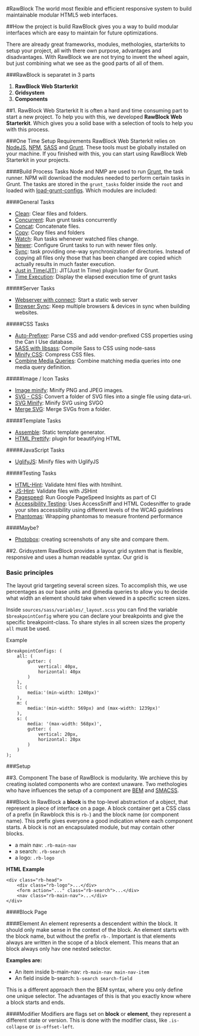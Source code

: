 #RawBlock
The world most flexible and efficient responsive system to build maintainable modular HTML5 web interfaces.



##How the project is build
RawBlock gives you a way to build modular interfaces which are easy to maintain for future optimizations.

There are already great frameworks, modules, methologies, starterkits to setup your project, all with there own purpose, advantages and disadvantages. With RawBlock we are not trying to invent the wheel again, but just combining what we see as the good parts of all of them.

###RawBlock is separatet in 3 parts


1. **RawBlock Web Starterkit**
2. **Gridsystem**
3. **Components**

##1. RawBlock Web Starterkit
It is often a hard and time consuming part to start a new project. To help you with this, we developed **RawBlock Web Starterkit**. Which gives you a solid base with a selection of tools to help you with this process.

###One Time Setup Requirements
RawBlock Web Starterkit relies on [NodeJS](https://nodejs.org/), [NPM](https://www.npmjs.com/), [SASS](http://sass-lang.com/) and [Grunt](http://gruntjs.com/). These tools must be globally installed on your machine. If you finished with this, you can start using RawBlock Web Starterkit in your projects.


####Build Process Tasks
Node and NMP are used to run [Grunt](http://gruntjs.com/), the task runner. NPM will download the modules needed to perform certain tasks in Grunt. The tasks are stored in the `grunt_tasks` folder inside the `root` and loaded with [load-grunt-configs](https://github.com/creynders/load-grunt-configs/).
Which modules are included:

####General Tasks
- [Clean](https://github.com/gruntjs/grunt-contrib-clean): Clear files and folders.
- [Concurrent](https://github.com/sindresorhus/grunt-concurrent): Run grunt tasks concurrently
- [Concat](https://github.com/gruntjs/grunt-contrib-concat): Concatenate files.
- [Copy](https://github.com/gruntjs/grunt-contrib-copy): Copy files and folders
- [Watch](https://github.com/gruntjs/grunt-contrib-watch): Run tasks whenever watched files change.
- [Newer](https://github.com/tschaub/grunt-newer): Configure Grunt tasks to run with newer files only.
- [Sync](https://github.com/tomusdrw/grunt-sync): task providing one-way synchronization of directories. Instead of copying all files only those that has been changed are copied which actually results in much faster execution.
- [Just in Time(JIT)](https://github.com/shootaroo/jit-grunt): JIT(Just In Time) plugin loader for Grunt.
- [Time Execution](https://github.com/sindresorhus/time-grunt): Display the elapsed execution time of grunt tasks

#####Server Tasks
- [Webserver with connect](https://github.com/gruntjs/grunt-contrib-connect): Start a static web server
- [Browser Sync](https://github.com/BrowserSync/browser-sync): Keep multiple browsers & devices in sync when building websites.

#####CSS Tasks
- [Auto-Prefixer](https://github.com/nDmitry/grunt-autoprefixer): Parse CSS and add vendor-prefixed CSS properties using the Can I Use database.
- [SASS with libsass](https://github.com/sindresorhus/grunt-sass): Compile Sass to CSS using node-sass
- [Minify CSS](https://github.com/gruntjs/grunt-contrib-cssmin): Compress CSS files.
- [Combine Media Queries](https://github.com/frontendfriends/grunt-combine-mq): Combine matching media queries into one media query definition.

#####Image / Icon Tasks
- [Image minify](https://github.com/gruntjs/grunt-contrib-imagemin): Minify PNG and JPEG images.
- [SVG - CSS](https://github.com/psyrendust/grunt-svg-css): Convert a folder of SVG files into a single file using data-uri.
- [SVG Minify](https://github.com/sindresorhus/grunt-svgmin): Minify SVG using SVGO
- [Merge SVG](https://github.com/FWeinb/grunt-svgstore): Merge SVGs from a folder.


#####Template Tasks
- [Assemble](https://github.com/assemble/assemble): Static template generator.
- [HTML Prettify](https://github.com/jonschlinkert/grunt-prettify): plugin for beautifying HTML


#####JavaScript Tasks
- [UglifyJS](https://github.com/gruntjs/grunt-contrib-uglify): Minify files with UglifyJS

#####Testing Tasks
- [HTML-Hint](https://github.com/yaniswang/grunt-htmlhint): Validate html files with htmlhint.
- [JS-Hint](https://github.com/gruntjs/grunt-contrib-jshint): Validate files with JSHint
- [Pagespeed](https://github.com/jrcryer/grunt-pagespeed): Run Google PageSpeed Insights as part of CI
- [Accessibility Testing](https://github.com/yargalot/grunt-accessibility): Uses AccessSniff and HTML Codesniffer to grade your sites accessibility using different levels of the WCAG guidelines
- [Phantomas](https://github.com/stefanjudis/grunt-phantomas): Wrapping phantomas to measure frontend performance


####Maybe?
- [Photobox](https://github.com/stefanjudis/grunt-photobox): creating screenshots of any site and compare them.



##2. Gridsystem
RawBlock provides a layout grid system that is flexible, responsive and uses a human readable syntax. Our grid is


### Basic principles
The layout grid targeting several screen sizes. To accomplish this, we use percentages as our base units and @media queries to allow you to decide what width an element should take when viewed in a specific screen sizes.

Inside `sources/sass/variables/_layout.scss` you can find the variable `$breakpointConfig` where you can declare your breakpoints and give the specific breakpoint-class. To share styles in all screen sizes the property `all` must be used.

Example

	$breakpointConfigs: (
		all: (
			gutter: (
				vertical: 40px,
				horizontal: 40px
			)
		),
		l: (
			media:'(min-width: 1240px)'
		),
		m: (
			media:'(min-width: 569px) and (max-width: 1239px)'
		),
		s: (
			media: '(max-width: 568px)',
			gutter: (
				vertical: 20px,
				horizontal: 20px
			)
		)
	);


###Setup



##3. Component
The base of RawBlock is modularity. We archieve this by creating isolated components who are context unaware. Two methologies who have influences the setup of a component are [BEM](https://en.bem.info/method/) and [SMACSS](https://smacss.com/).


###Block
In RawBlock a **block** is the top-level abstraction of a object, that represent a piece of interface on a page. A block container get a CSS class of a prefix (in Rawblock this is `rb-`) and the block name (or component name). This prefix gives everyone a good indication where each component starts. A block is not an encapsulated module, but may contain other blocks.

- a main nav: `.rb-main-nav`
- a search: `.rb-search`
- a logo: `.rb-logo`

**HTML Example**

	<div class="rb-head">
		<div class="rb-logo">...</div>
		<form action="..." class="rb-search">...</div>
		<nav class="rb-main-nav">...</div>
	</div>

####Block Page

####Element
An element represents a descendent within the block. It should only make sense in the context of the block. An element starts with the block name, but without the prefix `rb-`. Important is that elements always are written in the scope of a block element. This means that an block always only hav one nested selector.

**Examples are:**

- An item inside b-main-nav: `rb-main-nav main-nav-item`
- An field inside b-search: `b-search search-field`

This is a different approach then the BEM syntax, where you only define one unique selector. The advantages of this is that you exactly know where a block starts and ends.


####Modifier
Modifiers are flags set on **block** or **element**, they represent a different state or version. This is done with the modifier class, like `.is-collapse` or `is-offset-left`.




